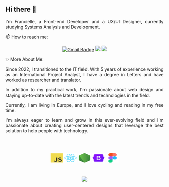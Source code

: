 ## Hi there 👋

<p align="justify">I'm Francielle, a Front-end Developer and a UX/UI Designer, currently studying Systems Analysis and Development.</p>

📫 How to reach me:
<p align="center">
  <a href="mailto:fran.abreu2@gmail.com"><img src="https://img.shields.io/badge/-Gmail-%23333?style=for-the-badge&logo=gmail&logoColor=white" alt="Gmail Badge"></a>
  <a href="https://www.linkedin.com/in/francielle-abreu/"><img src="https://img.shields.io/badge/-LinkedIn-%230077B5?style=for-the-badge&logo=linkedin&logoColor=white" target="_blank"></a>
  <a href="https://www.behance.net/francielleabreu1"><img src="https://img.shields.io/badge/Behance-%23E4405F?style=for-the-badge&logo=behance&logoColor=white"></a>
</p> 

✨ More About Me:

<p align="justify">Since 2022, I transitioned to the IT field. With 5 years of experience working as an International Project Analyst, I have a degree in Letters and have worked as researcher and translator.</p>

<p align="justify">In addition to my practical work, I'm passionate about web design and staying up-to-date with the latest trends and technologies in the field.</p>

<p align="justify">Currently, I am living in Europe, and I love cycling and reading in my free time.</p>

<p align="justify">I'm always eager to learn and grow in this ever-evolving field and I'm passionate about creating user-centered designs that leverage the best solution to help people with technology.</p>
<br>

  <br>
  <p align="center">
    <img align="center" alt="javaScript" height="30" width="40" src="https://raw.githubusercontent.com/devicons/devicon/master/icons/javascript/javascript-original.svg">
    <img align="center" alt="react" height="30" width="40" src="https://raw.githubusercontent.com/devicons/devicon/master/icons/react/react-original.svg">
    <img align="center" alt="nodejs" height="30" width="40" src="https://raw.githubusercontent.com/devicons/devicon/master/icons/nodejs/nodejs-original.svg">
    <img align="center" alt="bootstrap" height="30" width="40" src="https://raw.githubusercontent.com/devicons/devicon/master/icons/bootstrap/bootstrap-original.svg">
    <img align="center" alt="figma" height="30" width="40" src="https://raw.githubusercontent.com/devicons/devicon/master/icons/figma/figma-original.svg">
</p>
<br>
 <p align="center">
  <a href="https://github.com/francielleabreu">
  <img height="180em" src="https://github-readme-stats.vercel.app/api/top-langs/?username=francielleabreu&layout=compact&langs_count=7&theme=dark"/>
  </a>
 </p>
